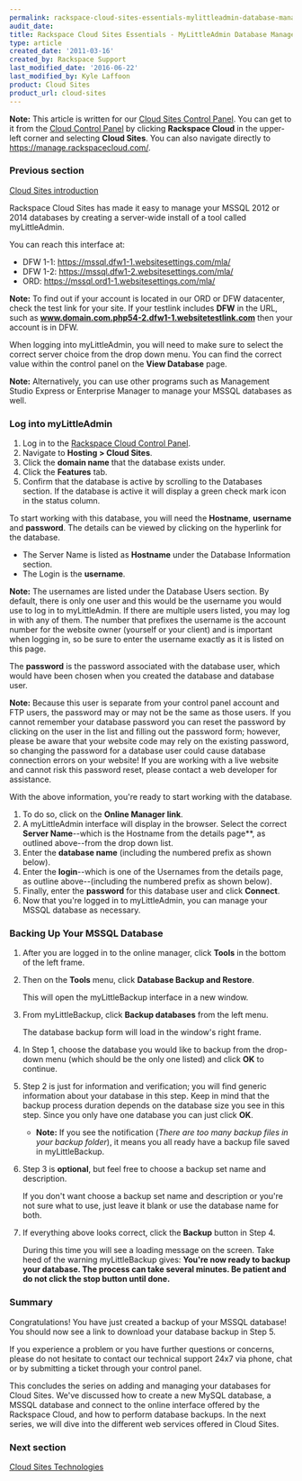 ```yaml
---
permalink: rackspace-cloud-sites-essentials-mylittleadmin-database-management-interface/
audit_date:
title: Rackspace Cloud Sites Essentials - MyLittleAdmin Database Management Interface
type: article
created_date: '2011-03-16'
created_by: Rackspace Support
last_modified_date: '2016-06-22'
last_modified_by: Kyle Laffoon
product: Cloud Sites
product_url: cloud-sites
---
```


**Note:** This article is written for our [Cloud Sites Control Panel](https://manage.rackspacecloud.com/). You can get to it from the [Cloud Control Panel](https://mycloud.rackspace.com) by clicking **Rackspace Cloud** in the upper-left corner and selecting **Cloud Sites**. You can also navigate directly to <https://manage.rackspacecloud.com/>.

### Previous section

[Cloud Sites introduction](/how-to/cloud-sites)

Rackspace Cloud Sites has made it easy to manage your MSSQL 2012 or
2014 databases by creating a server-wide install of a tool called
myLittleAdmin.

You can reach this interface at:

-   DFW 1-1: <https://mssql.dfw1-1.websitesettings.com/mla/>
-   DFW 1-2: <https://mssql.dfw1-2.websitesettings.com/mla/>
-   ORD: <https://mssql.ord1-1.websitesettings.com/mla/>

**Note:** To find out if your account is located in our ORD or DFW
datacenter, check the test link for your site. If your testlink includes
**DFW** in the URL, such as **www.domain.com.php54-2.dfw1-1.websitetestlink.com** then your account is
in DFW.

When logging into myLittleAdmin, you will need to make sure to select
the correct server choice from the drop down menu. You can find the
correct value within the control panel on the **View Database** page.

**Note:** Alternatively, you can use other programs such as Management
Studio Express or Enterprise Manager to manage your MSSQL databases as
well.

### Log into myLittleAdmin

1.  Log in to the [Rackspace Cloud Control Panel](http://manage.rackspacecloud.com).
2.  Navigate to **Hosting > Cloud Sites**.
3.  Click the **domain name** that the database exists under.
4.  Click the **Features** tab.
5.  Confirm that the database is active by scrolling to
    the Databases section. If the database is active it will display a
    green check mark icon in the status column.

To start working with this database, you will need the **Hostname**,
**username** and **password**. The details can be viewed by clicking on
the hyperlink for the database.

-   The Server Name is listed as **Hostname** under
    the Database Information section.
-   The Login is the **username**.

**Note:** The usernames are listed under the Database Users section. By
default, there is only one user and this would be the username you would
use to log in to myLittleAdmin. If there are multiple users listed, you
may log in with any of them. The number that prefixes the username is the
account number for the website owner (yourself or your client)
and is important when logging in, so be sure to enter the username
exactly as it is listed on this page.

The **password** is the password associated with the database user,
which would have been chosen when you created the database and database
user.

**Note:** Because this user is separate from your control panel account
and FTP users, the password may or may not be the same as those users.
If you cannot remember your database password you can reset the password
by clicking on the user in the list and filling out the password form;
however, please be aware that your website code may rely on the existing
password, so changing the password for a database user could cause
database connection errors on your website! If you are working with a
live website and cannot risk this password reset, please contact a web
developer for assistance.

With the above information, you're ready to start working with the
database.

1.  To do so, click on the **Online Manager link**.
2.  A myLittleAdmin interface will display in the browser. Select the
    correct **Server Name**--which is the Hostname from the details
    page**, as outlined above--from the drop down list.
3.  Enter the **database name** (including the numbered prefix as
    shown below).
4.  Enter the **login**--which is one of the Usernames from the details
    page, as outline above--(including the numbered prefix as
    shown below).
5.  Finally, enter the **password** for this database user and
    click **Connect**.
6.  Now that you're logged in to myLittleAdmin, you can manage your MSSQL
    database as necessary.

### Backing Up Your MSSQL Database

1.  After you are logged in to the online manager, click **Tools** in
    the bottom of the left frame.

2.  Then on the **Tools** menu, click **Database Backup and Restore**.

    This will open the myLittleBackup interface in a new window.

3.  From myLittleBackup, click **Backup databases** from the left
    menu.

    The database backup form will load in the window's right frame.

4.  In Step 1, choose the database you would like to backup from the
    drop-down menu (which should be the only one listed) and click **OK** to
    continue.

5.  Step 2 is just for information and verification; you will find
    generic information about your database in this step. Keep in mind
    that the backup process duration depends on the database size you
    see in this step. Since you only have one database you can just
    click **OK**.
    -   **Note:** If you see the notification (*There are too many
        backup files in your backup folder*), it means you all ready
        have a backup file saved in myLittleBackup.

6.  Step 3 is **optional**, but feel free to choose a backup set name
    and description.

    If you don't want choose a backup set name and description or you're
    not sure what to use, just leave it blank or use the database name
    for both.

7.  If everything above looks correct, click the **Backup** button in Step 4.

    During this time you will see a loading message on the screen.
    Take heed of the warning myLittleBackup gives: **You're now
    ready to backup your database. The process can take several minutes.
    Be patient and do not click the stop button until done.**

### Summary

Congratulations! You have just created a backup of your MSSQL database!
You should now see a link to download your database backup in Step 5.

If you experience a problem or you have further questions or concerns,
please do not hesitate to contact our technical support 24x7 via phone,
chat or by submitting a ticket through your control panel.

This concludes the series on adding and managing your databases for
Cloud Sites. We've discussed how to create a new MySQL database, a MSSQL
database and connect to the online interface offered by the Rackspace
Cloud, and how to perform database backups. In the next series, we will
dive into the different web services offered in Cloud Sites.

### Next section

[Cloud Sites Technologies](/how-to/rackspace-cloud-sites-essentials-cloud-sites-technologies)
